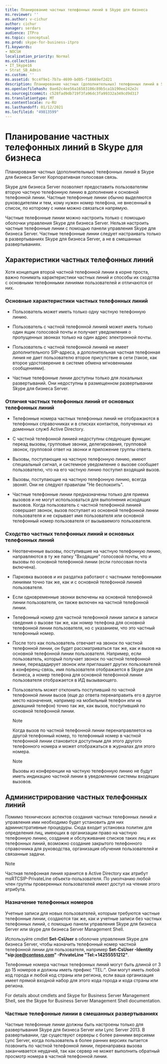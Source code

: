```yaml
---
title: Планирование частных телефонных линий в Skype для бизнеса
ms.reviewer: ''
ms.author: v-cichur
author: cichur
manager: serdars
audience: ITPro
ms.topic: conceptual
ms.prod: skype-for-business-itpro
f1.keywords:
- NOCSH
localization_priority: Normal
ms.collection:
- IT_Skype16
- Strat_SB_Admin
ms.custom: ''
ms.assetid: 9cc4f9e1-7b7a-4699-bd05-f16669ef2d21
description: Планирование частных (дополнительных) телефонных линий в Skype для бизнеса Server Корпоративная голосовая связь.
ms.openlocfilehash: 0ae62c4ee56a16583106c89b5ca1b190ee242e2c
ms.sourcegitcommit: c528fad9db719f3fa96dc3fa99332a349cd9d317
ms.translationtype: MT
ms.contentlocale: ru-RU
ms.lasthandoff: 01/12/2021
ms.locfileid: "49813599"
---
```

# <a name="plan-for-private-telephone-lines-with-skype-for-business"></a>Планирование частных телефонных линий в Skype для бизнеса
 
Планирование частных (дополнительных) телефонных линий в Skype для бизнеса Server Корпоративная голосовая связь.
  
Skype для бизнеса Server позволяет предоставить пользователям вторую частную телефонную линию в дополнение к основной телефонной линии. Частные телефонные линии обычно выделяются руководителям и тем, кому нужен номер телефона, не внесенный в список, по которому с ними можно связаться напрямую.
  
Частные телефонные линии можно настроить только с помощью оболочки управления Skype для бизнеса Server. Нельзя настроить частные телефонные линии с помощью панели управления Skype для бизнеса Server. Частные телефонные линии следует настраивать только в развертываниях Skype для бизнеса Server, а не в смешанных развертываниях.
  
## <a name="characteristics-of-private-telephone-lines"></a>Характеристики частных телефонных линий

Хотя концепция второй частной телефонной линии в корне проста, важно понимать характеристики частных линий и способы их сходства с основными телефонными линиями пользователей и отличаются от них.
  
### <a name="general-characteristics-of-private-telephone-lines"></a>Основные характеристики частных телефонных линий

- Пользователь может иметь только одну частную телефонную линию.
    
- Пользователь с частной телефонной линией может иметь только один ящик голосовой почты и получает уведомления о пропущенных звонках только на один адрес электронной почты.
    
- Пользователь с частной телефонной линией не имеет дополнительного SIP-адреса, а дополнительная частная телефонная линия не дает пользователю второе присутствие в сети (такое, как второе удостоверение в системе обмена мгновенными сообщениями). 
    
- Частные телефонные линии доступны только для локальных развертываний. Они недоступны в размещенном развертывании Skype для бизнеса Server.
    
### <a name="how-private-telephone-lines-differ-from-primary-telephone-lines"></a>Отличия частных телефонных линий от основных телефонных линий

- Телефонные номера частных телефонных линий не отображаются в телефонных справочниках и в списках контактов, полученных из доменных служб Active Directory.
    
- С частной телефонной линией недоступны следующие функции: переад вызовы, групповые звонки, делегирования, групповой звонок, групповой ответ на звонки и приложение группы ответа.
    
- Вызовы, поступающие на частную телефонную линию, имеют специальный сигнал, и системное уведомление о вызове сообщает пользователю, что на его частную линию поступил входящий вызов.
    
- Вызовы, поступающие на частную телефонную линию, всегда звонят. Они не следуют правилам "Не беспокоить".
    
- Частные телефонные линии предназначены только для приема вызовов и не могут использоваться для выполнения исходящих вызовов. Когда пользователь с частной телефонной линией совершает звонок, вызов поступает из основной телефонной линии пользователя и не скрывает имя пользователя или основной телефонный номер пользователя от вызываемого пользователя.
    
### <a name="how-private-telephone-lines-are-similar-to-primary-telephone-lines"></a>Сходство частных телефонных линий и основных телефонных линий

- Неотвеченные вызовы, поступившие на частную телефонную линию, направляются в ту же папку "Входящие" голосовой почты, что и вызовы по основной телефонной линии (если голосовая почта включена).
    
- Парковка вызовов и их раздатка работают с частными телефонными линиями точно так же, как и с основной телефонной линией пользователя.
    
- Если одновременные звонки включены на основной телефонной линии пользователя, он также включен на частной телефонной линии.
    
- Телефонный номер для частной телефонной линии записи в записи сведения о вызове так же, как номер телефона для основной телефонной линии пользователя, но с указанием, что это частный телефонный номер.
    
- После того как пользователь отвечает на звонок по частной телефонной линии, он будет рассматриваться так же, как и вызов на основной телефонной линии пользователя. Например, если пользователь, который получает звонок по частной телефонной линии, переададирует звонок или приглашает других пользователей в конференц-связь, имя пользователя отображается в Skype для бизнеса, а номер телефона для основной телефонной линии пользователя отображается в ИД вызывающего.
    
- Пользователь может отклонить поступивший по частной телефонной линии вызов (еще до ответа перенаправить его в другое место назначения, например на мобильный телефон или на домашний телефон) точно так же, как вызов, поступивший по основной телефонной линии. 
    
    > [!NOTE]
    > Когда вызов по частной телефонной линии перенаправляется на другой телефонный номер, то телефонный номер в частной телефонной линии становится доступным для этого другого телефонного номера и может отображаться в журналах для этого номера. 
  
    > [!NOTE]
    > Вызовы из конференции на частную  телефонную линию не будут иметь индикацию частной линии в уведомлении системы входящих вызовов.
  
## <a name="administering-private-telephone-lines"></a>Администрирование частных телефонных линий

Помимо технических аспектов создания частных телефонных линий и управления ими необходимо будет установить для них административные процедуры. Сюда входит установка политик для определения лиц, имеющих в организации право на частную телефонную линию, создание и обслуживание списков таких лиц и их телефонных линий, возможно создание закрытого телефонного справочника для руководства, организация обучения пользователей и связанные задачи.
  
> [!NOTE]
> Частная телефонная линия хранится в Active Directory как атрибут msRTCSIP-PrivateLine объекта-пользователя. По умолчанию любой член группы проверенных пользователей имеет доступ на чтение этого атрибута. 
  
### <a name="assigning-telephone-numbers"></a>Назначение телефонных номеров

 Учетные записи для новых пользователей, которым требуются частные телефонные линии, создаются так же, как и учетные записи без частных телефонных линий, с помощью панели управления Skype для бизнеса Server или skype для бизнеса Server Management Shell.
  
Используйте cmdlet **Set-CsUser** в оболочке управления Skype для бизнеса Server, чтобы назначить телефонный номер частной телефонной линии для пользователя, например **Set-CsUser -Identity "sip:joe@contoso.com" -PrivateLine "Tel:+14255551212"**.
  
Телефонные номера частных телефонных линий могут быть длиной от 3 до 15 номеров и должны иметь префикс "TEL:". Они могут иметь любой код города и любой код страны или региона, если ваша организация имеет прямой входной набор для этого кода города и кода страны или региона. 
  
For details about cmdlets and Skype for Business Server Management Shell, see the Skype for Business Server Management Shell documentation.
  
### <a name="private-telephone-lines-in-mixed-deployments"></a>Частные телефонные линии в смешанных развертываниях

Частные телефонные линии должны быть настроены только для развертывания Skype для бизнеса Server или Lync Server 2013. В развертывании, где существуют серверы с более ранними версиями Lync Server, когда пользователь в более ранних версиях пытается позвонить по частной телефонной линии, перенаправка вызова заканчивается неудачей, так как сервер не может выполнить обратный просмотр номера в частной телефонной линии.
  

